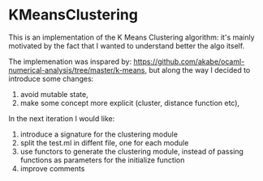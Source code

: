 # KMeansClustering

This is an implementation of the K Means Clustering algorithm: it's mainly motivated by the fact that I wanted to understand better the algo itself.

The implemenation was inspared by: https://github.com/akabe/ocaml-numerical-analysis/tree/master/k-means,
but along the way I decided to introduce some changes:
1. avoid mutable state,
2. make some concept more explicit (cluster, distance function etc),

In the next iteration I would like:
1. introduce a signature for the clustering module
2. split the test.ml in diffent file, one for each module
3. use functors to generate the clustering module, instead of passing functions as parameters for the initialize function
4. improve comments
